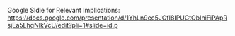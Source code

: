 Google Sldie for Relevant Implications:
https://docs.google.com/presentation/d/1YhLn9ec5JGfI8IPUCtObIniFiPApRsjEa5LhqNIkVcU/edit?pli=1#slide=id.p
